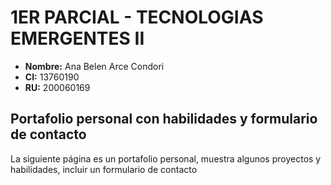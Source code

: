 # 1ER PARCIAL - TECNOLOGIAS EMERGENTES II

- **Nombre:** Ana Belen Arce Condori
-  **CI:** 13760190
-  **RU:** 200060169

## Portafolio personal con habilidades y formulario de contacto
La siguiente página es un portafolio personal, muestra algunos proyectos y habilidades, incluir un formulario de contacto
